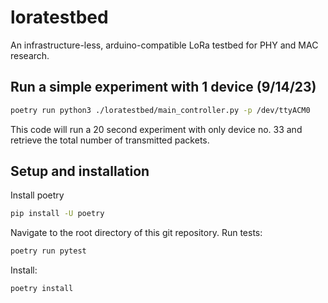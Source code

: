 # loratestbed

An infrastructure-less, arduino-compatible LoRa testbed for PHY and MAC research.

## Run a simple experiment with 1 device (9/14/23)

```bash
poetry run python3 ./loratestbed/main_controller.py -p /dev/ttyACM0 
```

This code will run a 20 second experiment with only device no. 33 and retrieve the total number of transmitted packets.

## Setup and installation

Install poetry

```bash
pip install -U poetry
```

Navigate to the root directory of this git repository. Run tests:

```bash
poetry run pytest
```

Install:

```bash
poetry install
```
